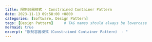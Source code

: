```yaml
---
title: 限制容器模式 - Constrained Container Pattern
date: 2023-11-13 09:58:00 +0800
categories: [Software, Design Pattern]
tags: [Design Pattern]     # TAG names should always be lowercase
mermaid: true
excerpt: "限制容器模式（Constrained Container Pattern） - "
---
```

